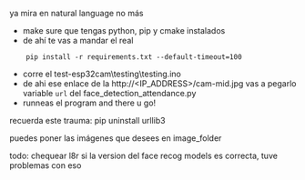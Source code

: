 ya mira en natural language no más
- make sure que tengas python, pip y cmake instalados
- de ahí te vas a mandar el real

```
    pip install -r requirements.txt --default-timeout=100
```

- corre el test-esp32cam\testing\testing.ino
- de ahi ese enlace de la http://<IP_ADDRESS>/cam-mid.jpg vas a pegarlo variable `url` del face_detection_attendance.py
- runneas el program and there u go!

recuerda este trauma: pip uninstall urllib3


puedes poner las imágenes que desees en image_folder

todo: chequear l8r si la version del face recog models es correcta, tuve problemas con eso